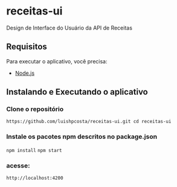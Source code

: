# receitas-ui

Design de Interface do Usuário da API de Receitas

## Requisitos

Para executar o aplicativo, você precisa:

- [Node.js](https://nodejs.org/en/)

## Instalando e Executando o aplicativo

### Clone o repositório

`https://github.com/luishpcosta/receitas-ui.git
 cd receitas-ui`
 
### Instale os pacotes npm descritos no package.json

`npm install`
`npm start`

### acesse:
`http://localhost:4200`
